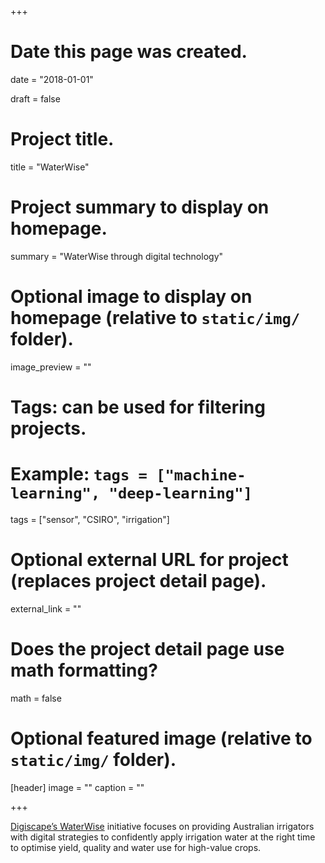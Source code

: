 +++
# Date this page was created.
date = "2018-01-01"

draft = false

# Project title.
title = "WaterWise"

# Project summary to display on homepage.
summary = "WaterWise through digital technology"

# Optional image to display on homepage (relative to `static/img/` folder).
image_preview = ""

# Tags: can be used for filtering projects.
# Example: `tags = ["machine-learning", "deep-learning"]`
tags = ["sensor", "CSIRO", "irrigation"]

# Optional external URL for project (replaces project detail page).
external_link = ""

# Does the project detail page use math formatting?
math = false

# Optional featured image (relative to `static/img/` folder).
[header]
image = ""
caption = ""

+++

[Digiscape’s WaterWise](https://research.csiro.au/digiscape/digiscapes-projects/waterwise/) initiative focuses on providing Australian irrigators with digital strategies to confidently apply irrigation water at the right time to optimise yield, quality and water use for high-value crops. 
